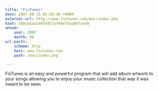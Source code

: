 ```yaml
---
title: "FixTunes"
date: 2007-08-15 02:45:48 +0000
external-url: http://www.fixtunes.com/mac/index.php
hash: 598cbdaa140f8457af09e75a206fcea9
annum:
    year: 2007
    month: 08
url-parts:
    scheme: http
    host: www.fixtunes.com
    path: /mac/index.php

---
```


FixTunes is an easy and powerful program that will add album artwork to your songs allowing you to enjoy your music collection that way it was meant to be seen.
